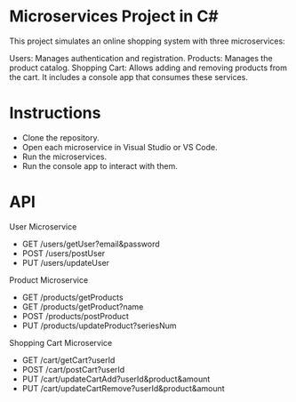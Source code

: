 # Microservices Project in C#
This project simulates an online shopping system with three microservices:

Users: Manages authentication and registration.
Products: Manages the product catalog.
Shopping Cart: Allows adding and removing products from the cart.
It includes a console app that consumes these services.

# Instructions

* Clone the repository.
* Open each microservice in Visual Studio or VS Code.
* Run the microservices.
* Run the console app to interact with them.

# API
User Microservice

* GET /users/getUser?email&password
* POST /users/postUser
* PUT /users/updateUser

Product Microservice

* GET /products/getProducts
* GET /products/getProduct?name
* POST /products/postProduct
* PUT /products/updateProduct?seriesNum

Shopping Cart Microservice

* GET /cart/getCart?userId
* POST /cart/postCart?userId
* PUT /cart/updateCartAdd?userId&product&amount
* PUT /cart/updateCartRemove?userId&product&amount
